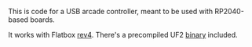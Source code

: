 This is code for a USB arcade controller, meant to be used with RP2040-based boards.

It works with Flatbox [rev4](../hardware-rev4). There's a precompiled UF2 [binary](../hardware-rev4/firmware/flatbox-rev4.uf2) included.
